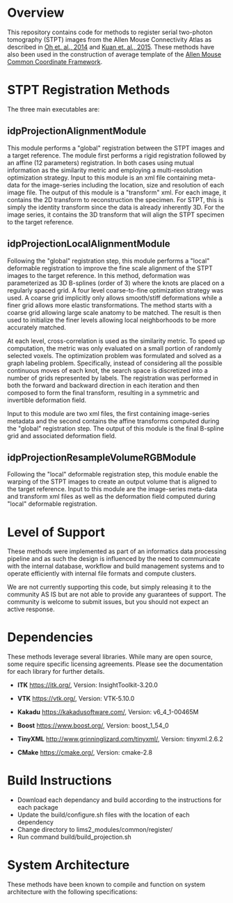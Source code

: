 # Overview

This repository contains code for methods to register serial two-photon tomography (STPT) images
from the Allen Mouse Connectivity Atlas as described in 
[Oh et. al., 2014](https://www.ncbi.nlm.nih.gov/pubmed/24695228/) and
[Kuan et. al., 2015](https://www.ncbi.nlm.nih.gov/pubmed/25536338/).
These methods have also been used in the construction of average template of the 
[Allen Mouse Common Coordinate Framework](https://community.brain-map.org/t/allen-mouse-ccf-accessing-and-using-related-data-and-tools/359).

# STPT Registration Methods

The three main executables are:

## idpProjectionAlignmentModule
This module performs a "global" registration between the STPT images and a target reference.
The module first performs a rigid registration followed by an affine (12 parameters) registration. In both cases using 
mutual information as the similarity metric and employing a multi-resolution optimization strategy. Input to this module is an xml file
containing meta-data for the image-series including the location, size and resolution of each image file. 
The output of this module is a "transform" xml.
For each image, it contains the 2D transform to reconstruction the specimen. For STPT, this is simply the identity transform since
the data is already inherently 3D. 
For the image series, it contains the 3D transform that will align the STPT specimen to the target reference.


## idpProjectionLocalAlignmentModule
Following the "global" registration step, this module performs a "local" deformable registration
to improve the fine scale alignment of the STPT images to the target reference. 
In this method, deformation was parameterized as 3D B-splines (order of 3) where the knots are placed on a regularly spaced grid.
A four level coarse-to-fine optimization strategy was used. 
A coarse grid implicitly only allows smooth/stiff deformations while a finer grid allows more elastic transformations.
The method starts with a coarse grid allowing large scale anatomy to be matched.
The result is then used to initialize the finer levels allowing local neighborhoods to be more accurately matched. 

At each level, cross-correlation is used as the similarity metric. To speed up computation,
the metric was only evaluated on a small portion of randomly selected voxels.
The optimization problem was formulated and solved as a graph labeling problem. 
Specifically, instead of considering all the possible continuous moves of each knot, 
the search space is discretized into a number of grids represented by labels. 
The registration was performed in both the forward and backward direction in each iteration and then composed to form the final transform, 
resulting in a symmetric and invertible deformation field. 

Input to this module are two xml files, the first containing image-series metadata and the second contains the affine transforms 
computed during the "global" registration step. The output of this module is the final B-spline grid and associated deformation field.


## idpProjectionResampleVolumeRGBModule
Following the "local" deformable registration step, this module enable the warping
of the STPT images to create an output volume that is aligned to the target reference. Input to this module
are the image-series meta-data and transform xml files as well as the deformation field computed during "local" deformable registration.

# Level of Support

These methods were implemented as part of an informatics data processing pipeline and as such the 
design is influenced by the need to communicate with the internal database, workflow and build management
systems and to operate efficiently with internal file formats and compute clusters.

We are not currently supporting this code, but simply releasing it to the community AS IS 
but are not able to provide any guarantees of support. 
The community is welcome to submit issues, but you should not expect an active response.

# Dependencies

These methods leverage several libraries. While many are open source, some require specific licensing agreements.
Please see the documentation for each library for further details.

* **ITK** https://itk.org/, Version: InsightToolkit-3.20.0

* **VTK** https://vtk.org/, Version: VTK-5.10.0

* **Kakadu** https://kakadusoftware.com/, Version: v6_4_1-00465M

* **Boost** https://www.boost.org/, Version: boost_1_54_0

* **TinyXML** http://www.grinninglizard.com/tinyxml/, Version: tinyxml.2.6.2

* **CMake** https://cmake.org/, Version: cmake-2.8


# Build Instructions

* Download each dependancy and build according to the instructions for each package
* Update the build/configure.sh files with the location of each dependency
* Change directory to lims2_modules/common/register/
* Run command build/build_projection.sh


# System Architecture

These methods have been known to compile and function on system architecture with the following specifications:


